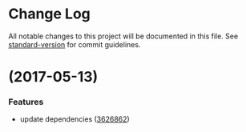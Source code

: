 # Change Log

All notable changes to this project will be documented in this file.
See [standard-version](https://github.com/conventional-changelog/standard-version) for commit guidelines.


<a name=""></a>
#  (2017-05-13)


### Features

* update dependencies ([3626862](https://github.com/christophehurpeau/pobpack/commit/3626862))
